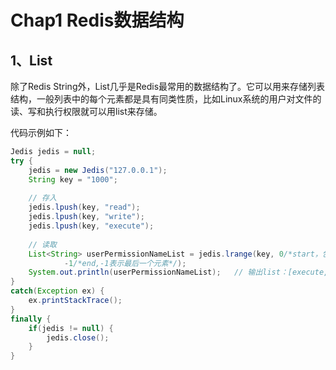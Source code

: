 # Chap1 Redis数据结构

## 1、List

除了Redis String外，List几乎是Redis最常用的数据结构了。它可以用来存储列表结构，一般列表中的每个元素都是具有同类性质，比如Linux系统的用户对文件的读、写和执行权限就可以用list来存储。

代码示例如下：

```java
Jedis jedis = null;
try {
	jedis = new Jedis("127.0.0.1");
	String key = "1000";
	
	// 存入
	jedis.lpush(key, "read");
	jedis.lpush(key, "write");
	jedis.lpush(key, "execute");
	
	// 读取
	List<String> userPermissionNameList = jedis.lrange(key, 0/*start，包含start位置处元素*/, 
			-1/*end,-1表示最后一个元素*/);
	System.out.println(userPermissionNameList);   // 输出list：[execute, write, read]
}
catch(Exception ex) {
	ex.printStackTrace();
}
finally {
	if(jedis != null) {
		jedis.close();
	}
}

```